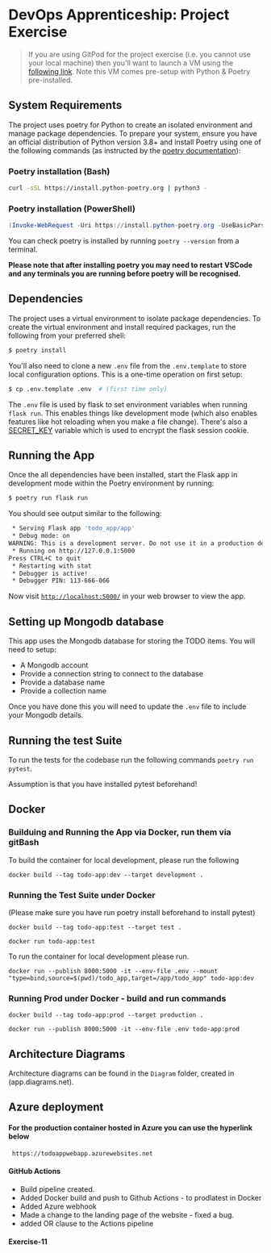 # DevOps Apprenticeship: Project Exercise

> If you are using GitPod for the project exercise (i.e. you cannot use your local machine) then you'll want to launch a VM using the [following link](https://gitpod.io/#https://github.com/CorndelWithSoftwire/DevOps-Course-Starter). Note this VM comes pre-setup with Python & Poetry pre-installed.

## System Requirements

The project uses poetry for Python to create an isolated environment and manage package dependencies. To prepare your system, ensure you have an official distribution of Python version 3.8+ and install Poetry using one of the following commands (as instructed by the [poetry documentation](https://python-poetry.org/docs/#system-requirements)):

### Poetry installation (Bash)

```bash
curl -sSL https://install.python-poetry.org | python3 -
```

### Poetry installation (PowerShell)

```powershell
(Invoke-WebRequest -Uri https://install.python-poetry.org -UseBasicParsing).Content | py -
```

You can check poetry is installed by running `poetry --version` from a terminal.

**Please note that after installing poetry you may need to restart VSCode and any terminals you are running before poetry will be recognised.**

## Dependencies

The project uses a virtual environment to isolate package dependencies. To create the virtual environment and install required packages, run the following from your preferred shell:

```bash
$ poetry install
```

You'll also need to clone a new `.env` file from the `.env.template` to store local configuration options. This is a one-time operation on first setup:

```bash
$ cp .env.template .env  # (first time only)
```

The `.env` file is used by flask to set environment variables when running `flask run`. This enables things like development mode (which also enables features like hot reloading when you make a file change). There's also a [SECRET_KEY](https://flask.palletsprojects.com/en/2.3.x/config/#SECRET_KEY) variable which is used to encrypt the flask session cookie.

## Running the App

Once the all dependencies have been installed, start the Flask app in development mode within the Poetry environment by running:
```bash
$ poetry run flask run
```

You should see output similar to the following:
```bash
 * Serving Flask app 'todo_app/app'
 * Debug mode: on
WARNING: This is a development server. Do not use it in a production deployment. Use a production WSGI server instead.
 * Running on http://127.0.0.1:5000
Press CTRL+C to quit
 * Restarting with stat
 * Debugger is active!
 * Debugger PIN: 113-666-066
```
Now visit [`http://localhost:5000/`](http://localhost:5000/) in your web browser to view the app.

## Setting up Mongodb database 

This app uses the Mongodb database for storing the TODO items.
You will need to setup:

* A Mongodb account
* Provide a connection string to connect to the database
* Provide a database name
* Provide a collection name

Once you have done this you will need to update the `.env` file
to include your Mongodb details.

## Running the test Suite

To run the tests for the codebase run the following commands
`poetry run pytest`.

Assumption is that you have installed pytest beforehand!

## Docker

### Builduing and Running the App via Docker, run them via gitBash
To build the container for local development, please run the following
```
docker build --tag todo-app:dev --target development .
```

### Running the Test Suite under Docker
(Please make sure you have run poetry install beforehand to install pytest)
```
docker build --tag todo-app:test --target test .

docker run todo-app:test
```

To run the container for local development please run.
```
docker run --publish 8000:5000 -it --env-file .env --mount "type=bind,source=$(pwd)/todo_app,target=/app/todo_app" todo-app:dev

```

### Running Prod under Docker - build and run commands

```
docker build --tag todo-app:prod --target production .

docker run --publish 8000:5000 -it --env-file .env todo-app:prod
```

## Architecture Diagrams
Architecture diagrams can be found in the `Diagram` folder, created in (app.diagrams.net).

## Azure deployment

#### For the production container hosted in Azure you can use the hyperlink below

```
 https://todoappwebapp.azurewebsites.net 
 ```

#### GitHub Actions

- Build pipeline created.
- Added Docker build and push to Github Actions - to prodlatest in Docker
- Added Azure webhook
- Made a change to the landing page of the website - fixed a bug.
- added OR clause to the Actions pipeline

#### Exercise-11
